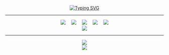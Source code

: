 <div align="center">
    <div align="center">
        <a href="https://git.io/typing-svg">
            <img src="https://readme-typing-svg.demolab.com?font=Fira+Code&weight=900&size=30&pause=1000&color=000000&width=435&lines=%E6%AC%A2%E8%BF%8E%E6%9D%A5%E5%88%B0%E6%88%91%E7%9A%84GitHub%E4%B8%BB%E9%A1%B5;Welcome+to+my+GitHub+homepage" alt="Typing SVG" />
        </a>
    </div>
    <hr/>
    <div align="center">
        <a href="https://space.bilibili.com/495882959"><img src="https://img.shields.io/badge/Bilibili-B站-ff69b4" /></a>&emsp;
        <img src="https://img.shields.io/badge/HTML5-😃-critical" />&emsp;
        <img src="https://img.shields.io/badge/CSS-😐-blue" />&emsp;
        <img src="https://img.shields.io/badge/JavaScript-😥-brightgreen" />&emsp;
        <img src="https://visitor-badge.glitch.me/badge?page_id=QNquenan" />
    </div>
    <div align="center">
        <img src="https://metrics.lecoq.io/QNquenan?template=classic&base=header%2C%20activity%2C%20community%2C%20repositories%2C%20metadata&base.indepth=false&base.hireable=false&base.skip=false&config.timezone=Asia%2FShanghai" />
    </div>
    <hr />
    <div align="center">
        <img src="https://github-readme-streak-stats.herokuapp.com/?user=QNquenan" /> 
    </div>
    <div align="center"> 
        <img src="https://github-readme-stats.vercel.app/api/top-langs/?username=QNquenan&theme=flag-india" /> 
    </div>

</div>